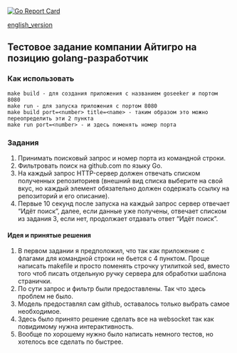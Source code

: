 [![Go Report Card](https://goreportcard.com/badge/github.com/brie3/aitigro)](https://goreportcard.com/report/github.com/brie3/aitigro)
<p>

[english_version](README.en.md)

</p>

## Тестовое задание компании Айтигро на позицию golang-разработчик

### Как использовать

```
make build - для создания приложения с названием goseeker и портом 8080
make run - для запуска приложения с портом 8080
make build port=<number> title=<name> - таким образом это можно переопределить эти 2 пункта
make run port=<number> - и здесь поменять номер порта
```

### Задания

1. Принимать поисковый запрос и номер порта из командной строки.
2. Фильтровать поиск на github.com по языку Go.
3. На каждый запрос HTTP-сервер должен отвечать списком полученных репозиториев
   (внешний вид списка выберите на свой вкус, но каждый элемент обязательно должен содержать ссылку на репозиторий и его описание).
4. Первые 10 секунд после запуска на каждый запрос сервер отвечает “Идёт поиск”, далее,
   если данные уже получены, отвечает списком из задания 3,
   если нет, продолжает отдавать ответ “Идёт поиск”.

#### Идея и принятые решения

1. В первом задании я предположил, что так как приложение с флагами для командной строки не бьется с 4 пунктом. Проще написать makefile и просто поменять строчку утилиткой sed, вместо того чтоб писать отдельную ручку сервера для обработки шаблона странички.
2. По сути запрос и фильтр были предоставлены. Так что здесь проблем не было.
3. Модель предоставлял сам github, оставалось только выбрать самое необходимое.
4. Здесь было принято решение сделать все на websocket так как повидимому нужна интерактивность.
5. Вообще по хорошему нужно было написать немного тестов, но хотелось все сделать по быстрее.
